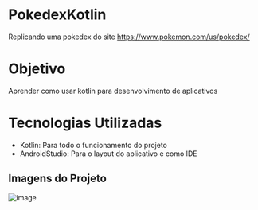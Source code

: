 # PokedexKotlin
Replicando uma pokedex do site https://www.pokemon.com/us/pokedex/

# Objetivo
Aprender como usar kotlin para desenvolvimento de aplicativos

# Tecnologias Utilizadas
- Kotlin: Para todo o funcionamento do projeto
- AndroidStudio: Para o layout do aplicativo e como IDE


## Imagens do Projeto

![image](https://user-images.githubusercontent.com/86581876/176270237-13f88675-ccfe-499d-9ae2-e40dc583b787.png)
